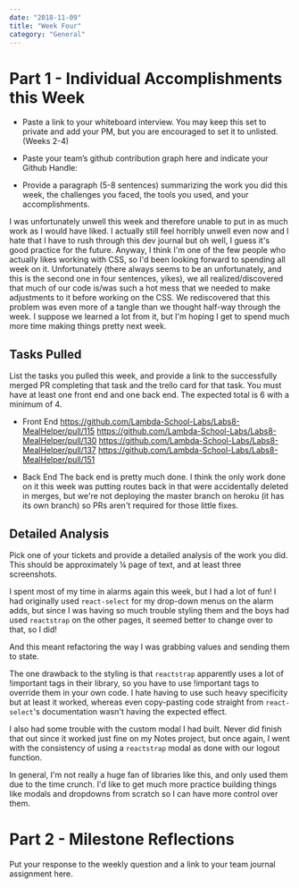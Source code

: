 ```yaml
---
date: "2018-11-09"
title: "Week Four"
category: "General"
---
```


# Part 1 - Individual Accomplishments this Week
* Paste a link to your whiteboard interview. You may keep this set to private and add your PM, but you are encouraged to set it to unlisted. (Weeks 2-4)

* Paste your team’s github contribution graph here and indicate your Github Handle:

* Provide a paragraph (5-8 sentences) summarizing the work you did this week, the challenges you faced, the tools you used, and your accomplishments.

I was unfortunately unwell this week and therefore unable to put in as much work as I would have liked. I actually still feel horribly unwell even now and I hate that I have to rush through this dev journal but oh well, I guess it's good practice for the future. Anyway, I think I'm one of the few people who actually likes working with CSS, so I'd been looking forward to spending all week on it. Unfortunately (there always seems to be an unfortunately, and this is the second one in four sentences, yikes), we all realized/discovered that much of our code is/was such a hot mess that we needed to make adjustments to it before working on the CSS. We rediscovered that this problem was even more of a tangle than we thought half-way through the week. I suppose we learned a lot from it, but I'm hoping I get to spend much more time making things pretty next week.

## Tasks Pulled
List the tasks you pulled this week, and provide a link to the successfully merged PR completing that task and the trello card for that task.  You must have at least one front end and one back end. The expected total is 6 with a minimum of 4.

* Front End
https://github.com/Lambda-School-Labs/Labs8-MealHelper/pull/115
https://github.com/Lambda-School-Labs/Labs8-MealHelper/pull/130
https://github.com/Lambda-School-Labs/Labs8-MealHelper/pull/137
https://github.com/Lambda-School-Labs/Labs8-MealHelper/pull/151

* Back End
The back end is pretty much done. I think the only work done on it this week was putting routes back in that were accidentally deleted in merges, but we're not deploying the master branch on heroku (it has its own branch) so PRs aren't required for those little fixes.

## Detailed Analysis
Pick one of your tickets and provide a detailed analysis of the work you did.  This should be approximately ¼ page of text, and at least three screenshots.

I spent most of my time in alarms again this week, but I had a lot of fun! I had originally used `react-select` for my drop-down menus on the alarm adds, but since I was having so much trouble styling them and the boys had used `reactstrap` on the other pages, it seemed better to change over to that, so I did! 

[]()

And this meant refactoring the way I was grabbing values and sending them to state.

[]()

The one drawback to the styling is that `reactstrap` apparently uses a lot of !important tags in their library, so you have to use !important tags to override them in your own code. I hate having to use such heavy specificity but at least it worked, whereas even copy-pasting code straight from `react-select`'s documentation wasn't having the expected effect.

I also had some trouble with the custom modal I had built. Never did finish that out since it worked just fine on my Notes project, but once again, I went with the consistency of using a `reactstrap` modal as done with our logout function.

[](blog\2018-12-07\01-editmodal.PNG)

In general, I'm not really a huge fan of libraries like this, and only used them due to the time crunch. I'd like to get much more practice building things like modals and dropdowns from scratch so I can have more control over them.


# Part 2 - Milestone Reflections
Put your response to the weekly question and a link to your team journal assignment here.
